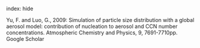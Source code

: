 index: hide

<div class="Citation">

  <div class="Citation-body">
    <div class="Citation-text">Yu, F. and Luo, G., 2009: Simulation of particle size distribution with a global aerosol model: contribution of nucleation to aerosol and CCN number concentrations. <span class="Article-journal">Atmospheric Chemistry and Physics, </span><span class="Article-volume">9, </span>7691-7710pp.</div>
    <div class="Citation-links">
      <div class="CitationLink" data-href="https://scholar.google.com/scholar?q=Simulation+of+particle+size+distribution+with+a+global+aerosol+model%3A+contribution+of+nucleation+to+aerosol+and+CCN+number+concentrations">
        <div class="CitationLink-icon CitationLink-Scholar"></div>
        <div class="CitationLink-text">Google Scholar</div>
      </div>
    </div>
  </div>
</div>


<div class="Citation-copy">

</div>